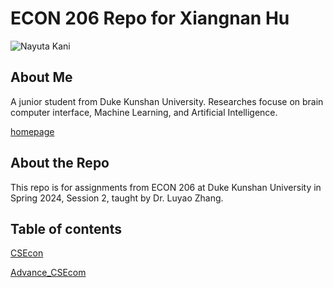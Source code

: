 # ECON 206 Repo for Xiangnan Hu
![Nayuta Kani](https://img.moegirl.org.cn/common/0/0d/CSMNayuta.jpg)
## About Me
A junior student from Duke Kunshan University. Researches focuse on brain computer interface, Machine Learning, and Artificial Intelligence.

[homepage](https://github.com/Edward-x-h)
## About the Repo
This repo is for assignments from ECON 206 at Duke Kunshan University in Spring 2024, Session 2, taught by Dr. Luyao Zhang.
## Table of contents
[CSEcon](https://github.com/Rising-Stars-by-Sunshine/cs206_Edward_Hu/blob/main/CSEcon/Readme.md)

[Advance_CSEcom](https://github.com/Rising-Stars-by-Sunshine/cs206_Edward_Hu/blob/main/Advance_CSEcon/Readme.md)
